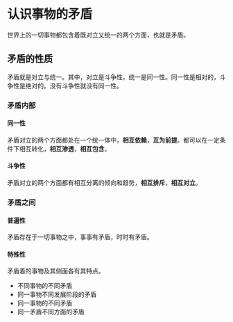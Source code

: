 # 认识事物的矛盾

世界上的一切事物都包含着既对立又统一的两个方面，也就是矛盾。

## 矛盾的性质

矛盾就是对立与统一。其中，对立是斗争性，统一是同一性。同一性是相对的，斗争性是绝对的。没有斗争性就没有同一性。

### 矛盾内部

#### 同一性

矛盾对立的两个方面都处在一个统一体中，**相互依赖**，**互为前提**。都可以在一定条件下相互转化，**相互渗透**，**相互包含**。

#### 斗争性

矛盾对立的两个方面都有相互分离的倾向和趋势，**相互排斥**，**相互对立**。

### 矛盾之间

#### 普遍性

矛盾存在于一切事物之中，事事有矛盾，时时有矛盾。

#### 特殊性

矛盾着的事物及其侧面各有其特点。

- 不同事物的不同矛盾
- 同一事物不同发展阶段的矛盾
- 同一事物的不同矛盾
- 同一矛盾不同方面的矛盾
